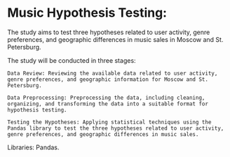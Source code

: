 # Music Hypothesis Testing:

The study aims to test three hypotheses related to user activity, genre preferences, and geographic differences in music sales in Moscow and St. Petersburg.

The study will be conducted in three stages:

    Data Review: Reviewing the available data related to user activity, genre preferences, and geographic information for Moscow and St. Petersburg.

    Data Preprocessing: Preprocessing the data, including cleaning, organizing, and transforming the data into a suitable format for hypothesis testing.

    Testing the Hypotheses: Applying statistical techniques using the Pandas library to test the three hypotheses related to user activity, genre preferences, and geographic differences in music sales.

Libraries: Pandas.